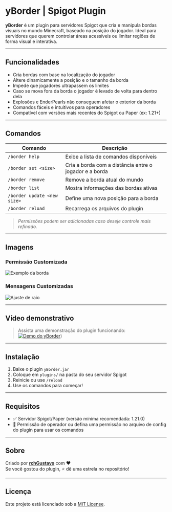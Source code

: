 # yBorder | Spigot Plugin

**yBorder** é um plugin para servidores Spigot que cria e manipula bordas visuais no mundo Minecraft, baseado na posição do jogador. Ideal para servidores que querem controlar áreas acessíveis ou limitar regiões de forma visual e interativa.

---

## Funcionalidades

-  Cria bordas com base na localização do jogador
-  Altere dinamicamente a posição e o tamanho da borda
-  Impede que jogadores ultrapassem os limites
-  Caso se mova fora da borda o jogador é levado de volta para dentro dela
-  Explosões e EnderPearls não conseguem afetar o exterior da borda
-  Comandos fáceis e intuitivos para operadores
-  Compatível com versões mais recentes do Spigot ou Paper (ex: 1.21+)

---

## Comandos

| Comando | Descrição |
|--------|-----------|
| `/border help` | Exibe a lista de comandos disponíveis |
| `/border set <size>` | Cria a borda com a distância entre o jogador e a borda |
| `/border remove`     | Remove a borda atual do mundo |
| `/border list`       | Mostra informações das bordas ativas |
| `/border update <new size>`       | Define uma nova posição para a borda |
| `/border reload`       | Recarrega os arquivos do plugin |

> *Permissões podem ser adicionadas caso deseje controle mais refinado.*

---

## Imagens

### Permissão Customizada
![Exemplo da borda](https://cdn.discordapp.com/attachments/1402105484290560112/1402288943818477661/87443D60-F5D9-4B8A-99FD-16EEBF24145E.png?ex=68935ed9&is=68920d59&hm=b12ac895046f93691b15b17b22509bcd893e3e8a0fe4eb116c1a31b4e1ae4dbe&)

### Mensagens Customizadas
![Ajuste de raio](https://cdn.discordapp.com/attachments/1402105484290560112/1402288436261552260/F89B81E4-4636-4277-BC10-9688C4279420.png?ex=68935e60&is=68920ce0&hm=efd4696cf59e539450f5b507ee9e7ebc213e31a1ac17a347616ee0be388e517a&)

---

## Vídeo demonstrativo

> Assista uma demonstração do plugin funcionando:
[![Demo do yBorder](https://img.youtube.com/vi/ID_DO_VIDEO/0.jpg)]([https://youtu.be/S_6UX0-Mqyw]))

---

## Instalação

1. Baixe o plugin `yBorder.jar`
2. Coloque em `plugins/` na pasta do seu servidor Spigot
3. Reinicie ou use `/reload`
4. Use os comandos para começar!

---

## Requisitos

- ✅ Servidor Spigot/Paper (versão mínima recomendada: 1.21.0)
- 🔧 Permissão de operador ou defina uma permissão no arquivo de config do plugin para usar os comandos

---

## Sobre

Criado por **[rchGustavo](https://github.com/rchGustavo)** com ❤️  
Se você gostou do plugin, ⭐ dê uma estrela no repositório!

---

## Licença

Este projeto está licenciado sob a [MIT License](LICENSE).
